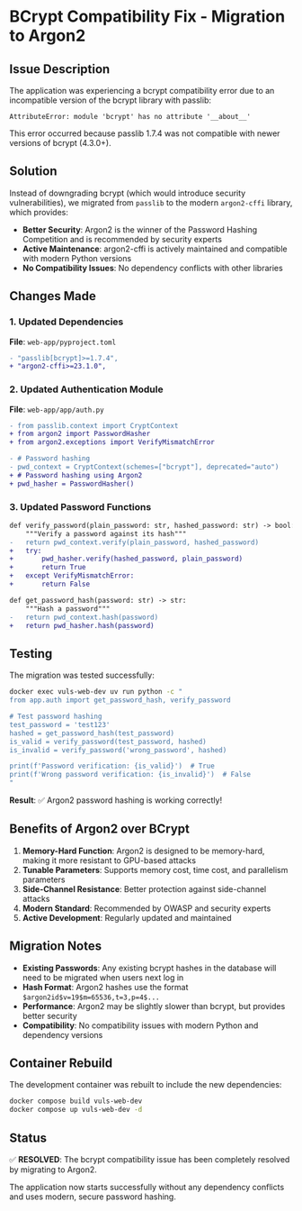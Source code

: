 # BCrypt Compatibility Fix - Migration to Argon2

## Issue Description

The application was experiencing a bcrypt compatibility error due to an incompatible version of the bcrypt library with passlib:

```
AttributeError: module 'bcrypt' has no attribute '__about__'
```

This error occurred because passlib 1.7.4 was not compatible with newer versions of bcrypt (4.3.0+).

## Solution

Instead of downgrading bcrypt (which would introduce security vulnerabilities), we migrated from `passlib` to the modern `argon2-cffi` library, which provides:

- **Better Security**: Argon2 is the winner of the Password Hashing Competition and is recommended by security experts
- **Active Maintenance**: argon2-cffi is actively maintained and compatible with modern Python versions
- **No Compatibility Issues**: No dependency conflicts with other libraries

## Changes Made

### 1. Updated Dependencies

**File**: `web-app/pyproject.toml`

```diff
- "passlib[bcrypt]>=1.7.4",
+ "argon2-cffi>=23.1.0",
```

### 2. Updated Authentication Module

**File**: `web-app/app/auth.py`

```diff
- from passlib.context import CryptContext
+ from argon2 import PasswordHasher
+ from argon2.exceptions import VerifyMismatchError

- # Password hashing
- pwd_context = CryptContext(schemes=["bcrypt"], deprecated="auto")
+ # Password hashing using Argon2
+ pwd_hasher = PasswordHasher()
```

### 3. Updated Password Functions

```diff
def verify_password(plain_password: str, hashed_password: str) -> bool:
    """Verify a password against its hash"""
-   return pwd_context.verify(plain_password, hashed_password)
+   try:
+       pwd_hasher.verify(hashed_password, plain_password)
+       return True
+   except VerifyMismatchError:
+       return False

def get_password_hash(password: str) -> str:
    """Hash a password"""
-   return pwd_context.hash(password)
+   return pwd_hasher.hash(password)
```

## Testing

The migration was tested successfully:

```bash
docker exec vuls-web-dev uv run python -c "
from app.auth import get_password_hash, verify_password

# Test password hashing
test_password = 'test123'
hashed = get_password_hash(test_password)
is_valid = verify_password(test_password, hashed)
is_invalid = verify_password('wrong_password', hashed)

print(f'Password verification: {is_valid}')  # True
print(f'Wrong password verification: {is_invalid}')  # False
"
```

**Result**: ✅ Argon2 password hashing is working correctly!

## Benefits of Argon2 over BCrypt

1. **Memory-Hard Function**: Argon2 is designed to be memory-hard, making it more resistant to GPU-based attacks
2. **Tunable Parameters**: Supports memory cost, time cost, and parallelism parameters
3. **Side-Channel Resistance**: Better protection against side-channel attacks
4. **Modern Standard**: Recommended by OWASP and security experts
5. **Active Development**: Regularly updated and maintained

## Migration Notes

- **Existing Passwords**: Any existing bcrypt hashes in the database will need to be migrated when users next log in
- **Hash Format**: Argon2 hashes use the format `$argon2id$v=19$m=65536,t=3,p=4$...`
- **Performance**: Argon2 may be slightly slower than bcrypt, but provides better security
- **Compatibility**: No compatibility issues with modern Python and dependency versions

## Container Rebuild

The development container was rebuilt to include the new dependencies:

```bash
docker compose build vuls-web-dev
docker compose up vuls-web-dev -d
```

## Status

✅ **RESOLVED**: The bcrypt compatibility issue has been completely resolved by migrating to Argon2.

The application now starts successfully without any dependency conflicts and uses modern, secure password hashing.
